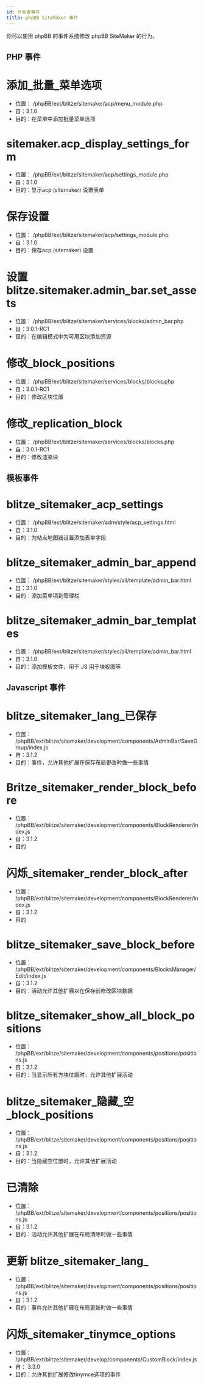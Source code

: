 ```yaml
---
id: 开发者事件
title: phpBB SiteMaker 事件
---
```


你可以使用 phpBB 的事件系统修改 phpBB SiteMaker 的行为。

## PHP 事件

# 添加_批量_菜单选项

- 位置： /phpBB/ext/blitze/sitemaker/acp/menu_module.php
- 自：3.1.0
- 目的：在菜单中添加批量菜单选项

# sitemaker.acp_display_settings_form

- 位置： /phpBB/ext/blitze/sitemaker/acp/settings_module.php
- 自：3.1.0
- 目的：显示acp (sitemaker) 设置表单

# 保存设置

- 位置： /phpBB/ext/blitze/sitemaker/acp/settings_module.php
- 自：3.1.0
- 目的：保存acp (sitemaker) 设置

# 设置 blitze.sitemaker.admin_bar.set_assets

- 位置： /phpBB/ext/blitze/sitemaker/services/blocks/admin_bar.php
- 自：3.0.1-RC1
- 目的：在编辑模式中为可用区块添加资源

# 修改_block_positions

- 位置： /phpBB/ext/blitze/sitemaker/services/blocks/blocks.php
- 自：3.0.1-RC1
- 目的：修改区块位置

# 修改_replication_block

- 位置： /phpBB/ext/blitze/sitemaker/services/blocks/blocks.php
- 自：3.0.1-RC1
- 目的：修改渲染块

## 模板事件

# blitze_sitemaker_acp_settings

- 位置： /phpBB/ext/blitze/sitemaker/adm/style/acp_settings.html
- 自：3.1.0
- 目的：为站点地图器设置添加表单字段

# blitze_sitemaker_admin_bar_append

- 位置： /phpBB/ext/blitze/sitemaker/styles/all/template/admin_bar.html
- 自：3.1.0
- 目的：添加菜单项到管理栏

# blitze_sitemaker_admin_bar_templates

- 位置： /phpBB/ext/blitze/sitemaker/styles/all/template/admin_bar.html
- 自：3.1.0
- 目的：添加模板文件，用于 JS 用于块视图等

## Javascript 事件

# blitze_sitemaker_lang_已保存

- 位置： /phpBB/ext/blitze/sitemaker/development/components/AdminBar/SaveGroup/index.js
- 自：3.1.2
- 目的：事件，允许其他扩展在保存布局更改时做一些事情

# Britze_sitemaker_render_block_before

- 位置： /phpBB/ext/blitze/sitemaker/development/components/BlockRenderer/index.js
- 自：3.1.2
- 目的

# 闪烁_sitemaker_render_block_after

- 位置： /phpBB/ext/blitze/sitemaker/development/components/BlockRenderer/index.js
- 自：3.1.2
- 目的

# blitze_sitemaker_save_block_before

- 位置： /phpBB/ext/blitze/sitemaker/development/components/BlocksManager/Edit/index.js
- 自：3.1.2
- 目的：活动允许其他扩展以在保存前修改区块数据

# blitze_sitemaker_show_all_block_positions

- 位置： /phpBB/ext/blitze/sitemaker/development/components/positions/positions.js
- 自：3.1.2
- 目的：当显示所有方块位置时，允许其他扩展活动

# blitze_sitemaker_隐藏_空_block_positions

- 位置： /phpBB/ext/blitze/sitemaker/development/components/positions/positions.js
- 自：3.1.2
- 目的：当隐藏空位置时，允许其他扩展活动

# 已清除

- 位置： /phpBB/ext/blitze/sitemaker/development/components/positions/positions.js
- 自：3.1.2
- 目的：活动允许其他扩展在布局清除时做一些事情

# 更新 blitze_sitemaker_lang_

- 位置： /phpBB/ext/blitze/sitemaker/development/components/positions/positions.js
- 自：3.1.2
- 目的：事件允许其他扩展在布局更新时做一些事情

# 闪烁_sitemaker_tinymce_options

- 位置： /phpBB/ext/blitze/sitemaker/develop/components/CustomBlock/index.js
- 自： 3.3.0
- 目的：允许其他扩展修改tinymce选项的事件